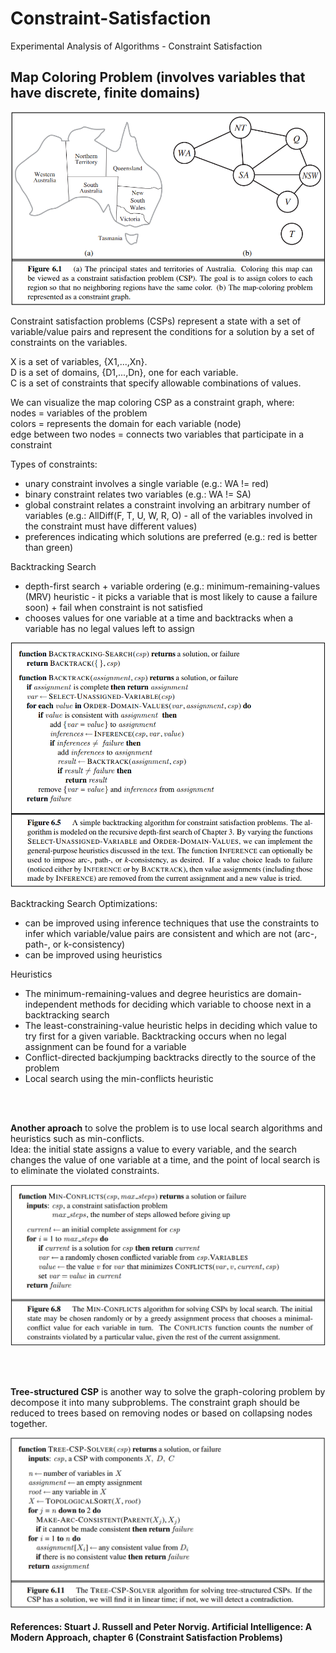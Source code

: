 # Constraint-Satisfaction
Experimental Analysis of Algorithms - Constraint Satisfaction

## Map Coloring Problem (involves variables that have discrete, finite domains)
![map example](img-readme/map.PNG)


Constraint satisfaction problems (CSPs) represent a state with a set of variable/value
pairs and represent the conditions for a solution by a set of constraints on the variables.

X is a set of variables, {X1,...,Xn}. <br>
D is a set of domains, {D1,...,Dn}, one for each variable. <br>
C is a set of constraints that specify allowable combinations of values. <br>


We can visualize the map coloring CSP as a constraint graph, where: <br>
nodes = variables of the problem <br>
colors = represents the domain for each variable (node) <br> 
edge between two nodes = connects two variables that participate in a constraint <br>

Types of constraints: <br>
- unary constraint involves a single variable (e.g.: WA != red)
- binary constraint relates two variables (e.g.: WA != SA)
- global constraint relates a constraint involving an arbitrary number of variables (e.g.: AllDiff(F, T, U, W, R, O) - all of the
variables involved in the constraint must have different values)
- preferences indicating which solutions are preferred (e.g.: red is better than green)


Backtracking Search
- depth-first search + variable ordering (e.g.: minimum-remaining-values (MRV) heuristic - it picks a variable that is most likely to cause a failure
soon) + fail when constraint is not satisfied 
- chooses values for one variable at a time and backtracks when a variable has no legal values left to assign


![backtracking search algorithm](img-readme/bkt.PNG)

Backtracking Search Optimizations:
- can be improved using inference techniques that use the constraints to infer which variable/value pairs
are consistent and which are not (arc-, path-, or k-consistency)
- can be improved using heuristics

Heuristics
- The minimum-remaining-values and degree heuristics are domain-independent methods for deciding which variable to choose next in a backtracking search
- The least-constraining-value heuristic helps in deciding which value to try first for a given variable. Backtracking occurs when no legal assignment can be found for a variable
- Conflict-directed backjumping backtracks directly to the source of the problem
- Local search using the min-conflicts heuristic


 <br>
 <br>


<b>Another aproach</b> to solve the problem is to use local search algorithms and heuristics such as min-conflicts.  <br>
Idea: the initial state assigns a value to every variable, and the search changes the value of one variable at a time, and the point of local search is to eliminate the violated constraints. <br>

![map example](img-readme/local-search.PNG)

 <br>
 <br>
 
 <b>Tree-structured CSP</b> is another way to solve the graph-coloring problem by decompose it into many subproblems. The constraint graph should be reduced to trees based on removing nodes or based on collapsing nodes together. <br>
 
 ![map example](img-readme/tree.PNG)

#### References: Stuart J. Russell and Peter Norvig. Artificial Intelligence: A Modern Approach, chapter 6 (Constraint Satisfaction Problems)
